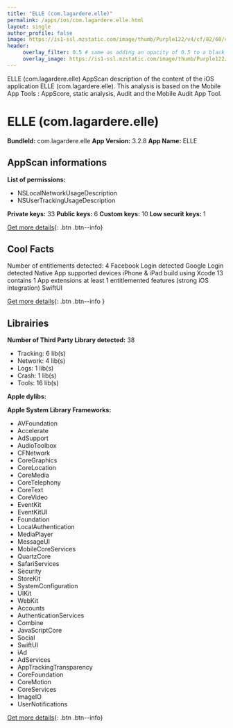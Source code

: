 ```yaml
---
title: "ELLE (com.lagardere.elle)"
permalink: /apps/ios/com.lagardere.elle.html
layout: single
author_profile: false
image: https://is1-ssl.mzstatic.com/image/thumb/Purple122/v4/cf/82/60/cf8260dd-4cc5-c7f0-6f6f-c9467e182809/AppIcon-1x_U007emarketing-0-7-0-85-220.png/512x512bb.jpg
header: 
     overlay_filter: 0.5 # same as adding an opacity of 0.5 to a black background
     overlay_image: https://is1-ssl.mzstatic.com/image/thumb/Purple122/v4/cf/82/60/cf8260dd-4cc5-c7f0-6f6f-c9467e182809/AppIcon-1x_U007emarketing-0-7-0-85-220.png/512x512bb.jpg
---
```

ELLE (com.lagardere.elle) AppScan description of the content of the iOS application ELLE (com.lagardere.elle). This analysis is based on the Mobile App Tools : AppScore, static analysis, Audit and the Mobile Audit App Tool.

# ELLE (com.lagardere.elle)

**BundleId:** com.lagardere.elle
**App Version:** 3.2.8
**App Name:** ELLE


## AppScan informations 

**List of permissions:** 
- NSLocalNetworkUsageDescription
- NSUserTrackingUsageDescription
  
  
**Private keys:** 33
**Public keys:** 6
**Custom keys:** 10
**Low securit keys:** 1
  
[Get more details](/pricing.html){: .btn .btn--info}

## Cool Facts

Number of entitlements detected: 4
Facebook Login detected
Google Login detected
Native App
supported devices iPhone & iPad
build using Xcode 13
contains 1 App extensions
at least 1 entitlemented features (strong iOS integration)
SwiftUI
  
[Get more details](/pricing.html){: .btn .btn--info }

## Librairies 
**Number of Third Party Library detected:** 38
- Tracking: 6 lib(s)
- Network: 4 lib(s)
- Logs: 1 lib(s)
- Crash: 1 lib(s)
- Tools: 16 lib(s)


**Apple dylibs:**


**Apple System Library Frameworks:**
- AVFoundation
- Accelerate
- AdSupport
- AudioToolbox
- CFNetwork
- CoreGraphics
- CoreLocation
- CoreMedia
- CoreTelephony
- CoreText
- CoreVideo
- EventKit
- EventKitUI
- Foundation
- LocalAuthentication
- MediaPlayer
- MessageUI
- MobileCoreServices
- QuartzCore
- SafariServices
- Security
- StoreKit
- SystemConfiguration
- UIKit
- WebKit
- Accounts
- AuthenticationServices
- Combine
- JavaScriptCore
- Social
- SwiftUI
- iAd
- AdServices
- AppTrackingTransparency
- CoreFoundation
- CoreMotion
- CoreServices
- ImageIO
- UserNotifications


  
[Get more details](/pricing.html){: .btn .btn--info}

